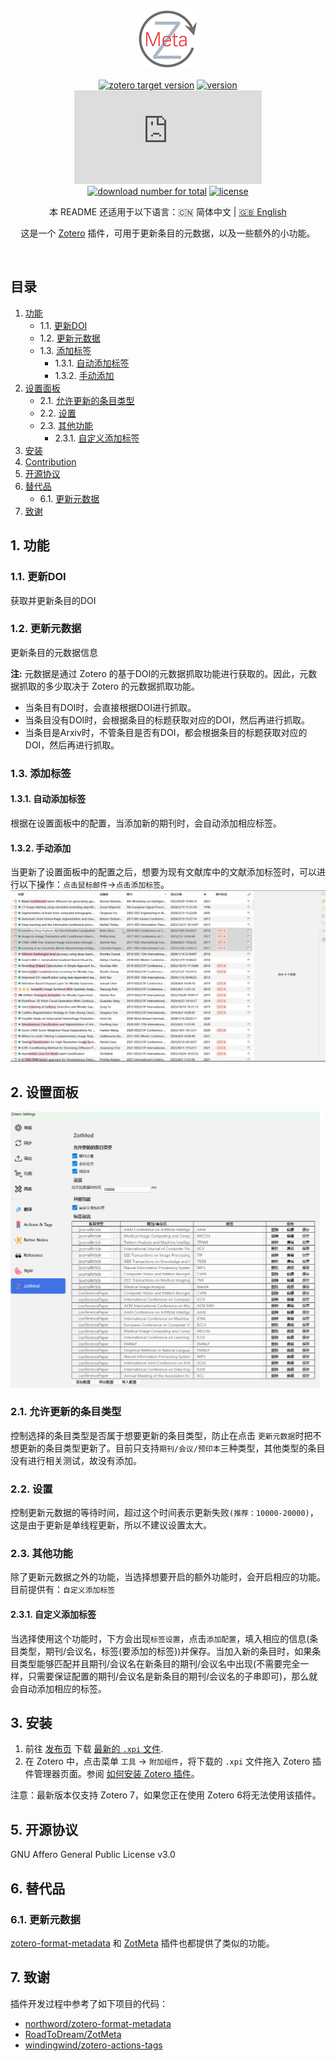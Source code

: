 <div align="center">

![zotMod for Zotero](./96.png)

[![zotero target version](https://img.shields.io/badge/Zotero-7.0.*-green?&logo=zotero&logoColor=CC2936)](https://www.zotero.org)
[![version](https://img.shields.io/github/v/release/dklsgui/zotMod)](https://github.com/dklsgui/zotMod/releases/)
[![download number](https://img.shields.io/github/downloads/dklsgui/zotMod/latest/zotMod.xpi)](https://github.com/dklsgui/zotMod/releases/)  
[![download number for total](https://img.shields.io/github/downloads/dklsgui/zotMod/total)](https://github.com/dklsgui/zotMod/releases/)
[![license](https://img.shields.io/github/license/dklsgui/zotMod)](https://github.com/dklsgui/zotMod/blob/main/LICENSE)

本 README 还适用于以下语言：:cn: 简体中文 | [:gb: English](../README.md)

这是一个 [Zotero](https://www.zotero.org/) 插件，可用于更新条目的元数据，以及一些额外的小功能。

</div></br>

## 目录

1. [功能](#)
	* 1.1. [更新DOI](#DOI)
	* 1.2. [更新元数据](#-1)
	* 1.3. [添加标签](#-1)
		* 1.3.1. [自动添加标签](#-1)
		* 1.3.2. [手动添加](#-1)
2. [设置面板](#-1)
	* 2.1. [允许更新的条目类型](#-1)
	* 2.2. [设置](#-1)
	* 2.3. [其他功能](#-1)
		* 2.3.1. [自定义添加标签](#-1)
3. [安装](#-1)
4. [Contribution](#Contribution)
5. [开源协议](#-1)
6. [替代品](#-1)
	* 6.1. [更新元数据](#-1)
7. [致谢](#-1)

##  1. <a name=''></a>功能

###  1.1. <a name='DOI'></a>更新DOI
获取并更新条目的DOI

###  1.2. <a name='-1'></a>更新元数据
更新条目的元数据信息

**注:** 元数据是通过 Zotero 的基于DOI的元数据抓取功能进行获取的。因此，元数据抓取的多少取决于 Zotero 的元数据抓取功能。
- 当条目有DOI时，会直接根据DOI进行抓取。
- 当条目没有DOI时，会根据条目的标题获取对应的DOI，然后再进行抓取。
- 当条目是Arxiv时，不管条目是否有DOI，都会根据条目的标题获取对应的DOI，然后再进行抓取。
###  1.3. <a name='-1'></a>添加标签
####  1.3.1. <a name='-1'></a>自动添加标签
根据在设置面板中的配置，当添加新的期刊时，会自动添加相应标签。
####  1.3.2. <a name='-1'></a>手动添加
当更新了设置面板中的配置之后，想要为现有文献库中的文献添加标签时，可以进行以下操作：`点击鼠标邮件`->`点击添加标签`。
![add tag](./zh_add_tag.gif)

##  2. <a name='-1'></a>设置面板
![preference](./zh_preference.png)
###  2.1. <a name='-1'></a>允许更新的条目类型
控制选择的条目类型是否属于想要更新的条目类型，防止在点击 `更新元数据`时把不想更新的条目类型更新了。目前只支持`期刊/会议/预印本`三种类型，其他类型的条目没有进行相关测试，故没有添加。
###  2.2. <a name='-1'></a>设置
控制更新元数据的等待时间，超过这个时间表示更新失败`(推荐：10000-20000)`，这是由于更新是单线程更新，所以不建议设置太大。
###  2.3. <a name='-1'></a>其他功能
除了更新元数据之外的功能，当选择想要开启的额外功能时，会开启相应的功能。目前提供有：`自定义添加标签`


####  2.3.1. <a name='-1'></a>自定义添加标签
当选择使用这个功能时，下方会出现`标签设置`，点击`添加配置`，填入相应的信息(条目类型，期刊/会议名，标签(要添加的标签))并保存。当加入新的条目时，如果条目类型能够匹配并且期刊/会议名在新条目的期刊/会议名中出现(不需要完全一样，只需要保证配置的期刊/会议名是新条目的期刊/会议名的子串即可)，那么就会自动添加相应的标签。
##  3. <a name='-1'></a>安装

1. 前往 [发布页](https://github.com/dklsgui/zotMod/releases/) 下载 [最新的 `.xpi` 文件](https://github.com/dklsgui/zotMod/releases/latest/download/zotMod.xpi).
   <!-- - 如果你无法顺利的访问 GitHub，可以前往以下几个镜像站下载本插件。
     - [GitHub Proxy](https://ghproxy.com/?q=https://github.com/dklsgui/zotMod/releases/latest/download/zotMod.xpi)
     - [Zotero 插件镜像下载 - Zotero 中文社区](https://plugins.zotero-chinese.com/)
   - 如果你使用 FireFox ，请在 XPI 文件的链接上右击，选择“另存为...”。 -->
2. 在 Zotero 中，点击菜单 `工具` -> `附加组件`，将下载的 `.xpi` 文件拖入 Zotero 插件管理器页面。参阅 [如何安装 Zotero 插件](https://zotero-chinese.com/user-guide/plugins/about-plugin.html)。

注意：最新版本仅支持 Zotero 7，如果您正在使用 Zotero 6将无法使用该插件。

<!-- ## Todo

参阅 [Project #1](https://github.com/users/northword/projects/1)。 -->
<!-- 
##  4. <a name='Contribution'></a>Contribution

参阅 [贡献指南](./CONTRIBUTING.md). -->

##  5. <a name='-1'></a>开源协议

GNU Affero General Public License v3.0

##  6. <a name='-1'></a>替代品

###  6.1. <a name='-1'></a>更新元数据
[zotero-format-metadata](https://github.com/northword/zotero-format-metadata) 和 [ZotMeta](https://github.com/RoadToDream/ZotMeta) 插件也都提供了类似的功能。


##  7. <a name='-1'></a>致谢

插件开发过程中参考了如下项目的代码：

- [northword/zotero-format-metadata](https://github.com/northword/zotero-format-metadata)
- [RoadToDream/ZotMeta](https://github.com/RoadToDream/ZotMeta)
- [windingwind/zotero-actions-tags](https://github.com/windingwind/zotero-actions-tags)
